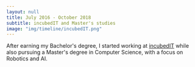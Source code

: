 ```yaml
---
layout: null
title: July 2016 - October 2018
subtitle: incubedIT and Master's studies
image: "img/timeline/incubedIT.png" 
---
```

After earning my Bachelor's degree, I started working at [incubedIT](http://www.incubedit.com) while also pursuing a Master's degree in Computer Science, with a focus on Robotics and AI. 